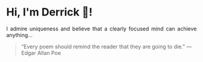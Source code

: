 # Hi, I'm Derrick 👋!
<p align="justify">I admire uniqueness and believe that a clearly focused mind can achieve anything...</p> 
<!-- #quote-start -->
<blockquote>&ldquo;Every poem should remind the reader that they are going to die.&rdquo; &mdash; <footer>Edgar Allan Poe</footer></blockquote>
<!-- #quote-end -->
